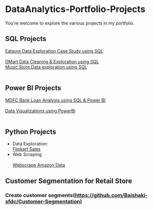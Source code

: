 # DataAnalytics-Portfolio-Projects
 You're welcome to explore the various projects in my portfolio.

## SQL Projects
[Eatsure Data Exploration Case Study using SQL](https://github.com/Baishaki-sfdc/Eatsure-DataExploration-Using-SQL)<br/><br/>
[DMart Data Cleaning & Exploration using SQL](https://github.com/Baishaki-sfdc/DMart-Analysis-SQL-Case-Study)<br/>
[Music Store Data exploration using SQL](https://github.com/Baishaki-sfdc/SoundCloud-DataExploration-SQL)</br></br>

## Power BI Projects
[MDFC Bank Loan Analysis using SQL & Power BI](https://github.com/Baishaki-sfdc/Bank-Loan-Analysis_Power-BI)<br/><br/>
[Data Visualizations using PowerBI](https://www.novypro.com/profile_projects/baishakidas)<br/><br/>

## Python Projects
* Data Exploration:<br/>
[Flipkart Sales](https://github.com/Baishaki-sfdc/Flipkart-Sales-EDA-Python)
* Web Scraping<br/>  
[Webscrape Amazon Data](https://github.com/Baishaki-sfdc/WebScrape-Amazon-Product--Data)<br/>

## Customer Segmentation for Retail Store 
### Create customer segments(https://github.com/Baishaki-sfdc/Customer-Segmentation)



